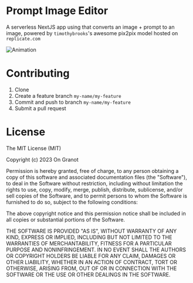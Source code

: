 # Prompt Image Editor

A serverless NextJS app using that converts an image + prompt to an image, powered by `timothybrooks`'s awesome pix2pix model hosted on `replicate.com`

![Animation](https://user-images.githubusercontent.com/58481800/218114684-e1e6faf3-9968-4596-83a7-cc3ea3ca849d.gif)

# Contributing

1. Clone
2. Create a feature branch `my-name/my-feature`
3. Commit and push to branch `my-name/my-feature`
4. Submit a pull request

# License

The MIT License (MIT)

Copyright (c) 2023 On Granot

Permission is hereby granted, free of charge, to any person obtaining a copy of this software and associated documentation files (the "Software"), to deal in the Software without restriction, including without limitation the rights to use, copy, modify, merge, publish, distribute, sublicense, and/or sell copies of the Software, and to permit persons to whom the Software is furnished to do so, subject to the following conditions:

The above copyright notice and this permission notice shall be included in all copies or substantial portions of the Software.

THE SOFTWARE IS PROVIDED "AS IS", WITHOUT WARRANTY OF ANY KIND, EXPRESS OR IMPLIED, INCLUDING BUT NOT LIMITED TO THE WARRANTIES OF MERCHANTABILITY, FITNESS FOR A PARTICULAR PURPOSE AND NONINFRINGEMENT. IN NO EVENT SHALL THE AUTHORS OR COPYRIGHT HOLDERS BE LIABLE FOR ANY CLAIM, DAMAGES OR OTHER LIABILITY, WHETHER IN AN ACTION OF CONTRACT, TORT OR OTHERWISE, ARISING FROM, OUT OF OR IN CONNECTION WITH THE SOFTWARE OR THE USE OR OTHER DEALINGS IN THE SOFTWARE.
